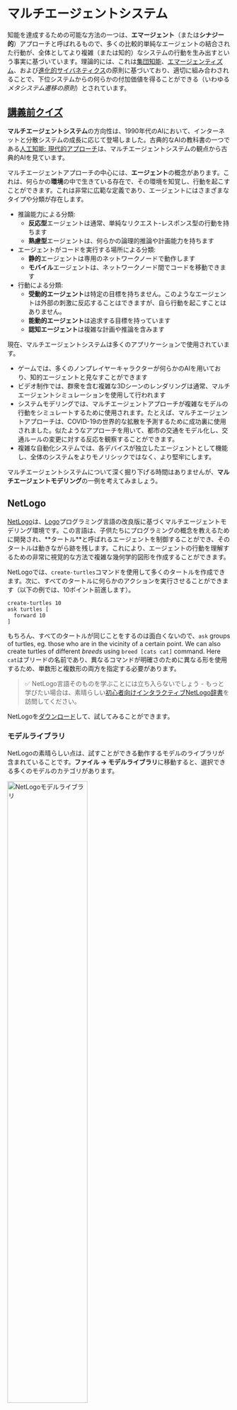 # マルチエージェントシステム

知能を達成するための可能な方法の一つは、**エマージェント**（または**シナジー的**）アプローチと呼ばれるもので、多くの比較的単純なエージェントの結合された行動が、全体としてより複雑（または知的）なシステムの行動を生み出すという事実に基づいています。理論的には、これは[集団知能](https://en.wikipedia.org/wiki/Collective_intelligence)、[エマージェンティズム](https://en.wikipedia.org/wiki/Global_brain)、および[進化的サイバネティクス](https://en.wikipedia.org/wiki/Global_brain)の原則に基づいており、適切に組み合わされることで、下位システムからの何らかの付加価値を得ることができる（いわゆる*メタシステム遷移の原則*）とされています。

## [講義前クイズ](https://red-field-0a6ddfd03.1.azurestaticapps.net/quiz/123)

**マルチエージェントシステム**の方向性は、1990年代のAIにおいて、インターネットと分散システムの成長に応じて登場しました。古典的なAIの教科書の一つである[人工知能: 現代的アプローチ](https://en.wikipedia.org/wiki/Artificial_Intelligence:_A_Modern_Approach)は、マルチエージェントシステムの観点から古典的AIを見ています。

マルチエージェントアプローチの中心には、**エージェント**の概念があります。これは、何らかの**環境**の中で生きている存在で、その環境を知覚し、行動を起こすことができます。これは非常に広範な定義であり、エージェントにはさまざまなタイプや分類が存在します。

* 推論能力による分類:
   - **反応型**エージェントは通常、単純なリクエスト-レスポンス型の行動を持ちます
   - **熟慮型**エージェントは、何らかの論理的推論や計画能力を持ちます
* エージェントがコードを実行する場所による分類:
   - **静的**エージェントは専用のネットワークノードで動作します
   - **モバイル**エージェントは、ネットワークノード間でコードを移動できます
* 行動による分類:
   - **受動的エージェント**は特定の目標を持ちません。このようなエージェントは外部の刺激に反応することはできますが、自ら行動を起こすことはありません。
   - **能動的エージェント**は追求する目標を持っています
   - **認知エージェント**は複雑な計画や推論を含みます

現在、マルチエージェントシステムは多くのアプリケーションで使用されています。

* ゲームでは、多くのノンプレイヤーキャラクターが何らかのAIを用いており、知的エージェントと見なすことができます
* ビデオ制作では、群衆を含む複雑な3Dシーンのレンダリングは通常、マルチエージェントシミュレーションを使用して行われます
* システムモデリングでは、マルチエージェントアプローチが複雑なモデルの行動をシミュレートするために使用されます。たとえば、マルチエージェントアプローチは、COVID-19の世界的な拡散を予測するために成功裏に使用されました。似たようなアプローチを用いて、都市の交通をモデル化し、交通ルールの変更に対する反応を観察することができます。
* 複雑な自動化システムでは、各デバイスが独立したエージェントとして機能し、全体のシステムをよりモノリシックではなく、より堅牢にします。

マルチエージェントシステムについて深く掘り下げる時間はありませんが、**マルチエージェントモデリング**の一例を考えてみましょう。

## NetLogo

[NetLogo](https://ccl.northwestern.edu/netlogo/)は、[Logo](https://en.wikipedia.org/wiki/Logo_(programming_language))プログラミング言語の改良版に基づくマルチエージェントモデリング環境です。この言語は、子供たちにプログラミングの概念を教えるために開発され、**タートル**と呼ばれるエージェントを制御することができ、そのタートルは動きながら跡を残します。これにより、エージェントの行動を理解するための非常に視覚的な方法で複雑な幾何学的図形を作成することができます。

NetLogoでは、`create-turtles`コマンドを使用して多くのタートルを作成できます。次に、すべてのタートルに何らかのアクションを実行させることができます（以下の例では、10ポイント前進します）。

```
create-turtles 10
ask turtles [
  forward 10
]
```

もちろん、すべてのタートルが同じことをするのは面白くないので、`ask` groups of turtles, eg. those who are in the vicinity of a certain point. We can also create turtles of different *breeds* using `breed [cats cat]` command. Here `cat`はブリードの名前であり、異なるコマンドが明確さのために異なる形を使用するため、単数形と複数形の両方を指定する必要があります。

> ✅ NetLogo言語そのものを学ぶことには立ち入らないでしょう - もっと学びたい場合は、素晴らしい[初心者向けインタラクティブNetLogo辞書](https://ccl.northwestern.edu/netlogo/bind/)を訪問してください。

NetLogoを[ダウンロード](https://ccl.northwestern.edu/netlogo/download.shtml)して、試してみることができます。

### モデルライブラリ

NetLogoの素晴らしい点は、試すことができる動作するモデルのライブラリが含まれていることです。**ファイル → モデルライブラリ**に移動すると、選択できる多くのモデルのカテゴリがあります。

<img alt="NetLogoモデルライブラリ" src="images/NetLogo-ModelLib.png" width="60%"/>

> Dmitry Soshnikovによるモデルライブラリのスクリーンショット

たとえば、**生物学 → 群れ行動**のモデルを開くことができます。

### 主な原則

モデルを開くと、メインのNetLogo画面に移動します。ここに、有限の資源（草）を考慮したオオカミと羊の個体群を記述したサンプルモデルがあります。

![NetLogoメイン画面](../../../../../translated_images/NetLogo-Main.32653711ec1a01b3cab22ec0b148e64193d0b979b055285bef329d5e3d6958c5.ja.png)

> Dmitry Soshnikovによるスクリーンショット

この画面では、以下のものが見えます：

* **インターフェース**セクションには：
  - すべてのエージェントが住むメインフィールド
  - ボタン、スライダーなどのさまざまなコントロール
  - シミュレーションのパラメータを表示するために使用できるグラフ
* **コード**タブには、NetLogoプログラムを入力できるエディタがあります

ほとんどの場合、インターフェースにはシミュレーションの状態を初期化する**セットアップ**ボタンと、実行を開始する**ゴー**ボタンがあります。これらは、次のようなコード内の対応するハンドラーによって処理されます：

```
to go [
...
]
```

NetLogoの世界は以下のオブジェクトで構成されています：

* **エージェント**（タートル）はフィールドを移動し、何かをすることができます。`ask turtles [...]` syntax, and the code in brackets is executed by all agents in *turtle mode*.
* **Patches** are square areas of the field, on which agents live. You can refer to all agents on the same patch, or you can change patch colors and some other properties. You can also `ask patches`を使用してエージェントに指示します。
* **オブザーバー**は、世界を制御するユニークなエージェントです。すべてのボタンハンドラーは*オブザーバーモード*で実行されます。

> ✅ マルチエージェント環境の美しさは、タートルモードまたはパッチモードで実行されるコードが、すべてのエージェントによって同時に並行して実行されることです。したがって、少しのコードを書き、個々のエージェントの行動をプログラムすることで、シミュレーションシステム全体の複雑な行動を作成することができます。

### 群れ行動

マルチエージェントの行動の一例として、**[群れ行動](https://en.wikipedia.org/wiki/Flocking_(behavior))**を考えてみましょう。群れ行動は、鳥の群れが飛ぶ方法に非常に似た複雑なパターンです。彼らが飛ぶのを見ていると、彼らが何らかの集団アルゴリズムに従っているか、あるいは何らかの形の*集団知能*を持っていると思うかもしれません。しかし、この複雑な行動は、各個体エージェント（この場合は*鳥*）が、近くにいる他のエージェントを観察し、次の3つの単純なルールに従うときに生じます：

* **整列** - 隣接するエージェントの平均的な進行方向に向かって舵を取ります
* **凝集** - 隣接エージェントの平均位置に向かって舵を取ろうとします（*長距離の引力*）
* **分離** - 他の鳥に近づきすぎると、離れようとします（*短距離の反発*）

群れ行動の例を実行し、その行動を観察することができます。また、*分離の度合い*や*視界の範囲*などのパラメータを調整することもできます。視界の範囲を0に減らすと、すべての鳥が盲目になり、群れ行動が停止します。分離を0に減らすと、すべての鳥が一直線に集まります。

> ✅ **コード**タブに切り替え、群れ行動の3つのルール（整列、凝集、分離）がコード内でどのように実装されているかを確認してください。視界にいるエージェントだけを参照していることに注意してください。

### 他のモデルを見る

試すことができるいくつかの興味深いモデルがあります：

* **アート → 花火**は、花火が個々の火流の集団行動と見なされる方法を示します
* **社会科学 → 交通基本**および**社会科学 → 交通グリッド**は、信号機の有無にかかわらず、1Dおよび2Dグリッドでの都市交通のモデルを示します。シミュレーション内の各車両は、次のルールに従います：
   - 前方のスペースが空いている場合 - 加速します（一定の最大速度まで）
   - 前方に障害物が見えた場合 - ブレーキをかけます（運転手がどれだけ遠くを見ることができるかを調整できます）
* **社会科学 → パーティー**は、人々がカクテルパーティー中にどのようにグループを形成するかを示します。グループの幸福度を最も早く高めるパラメータの組み合わせを見つけることができます。

これらの例からわかるように、マルチエージェントシミュレーションは、同じまたは類似の論理に従う個々のエージェントで構成される複雑なシステムの行動を理解するための非常に有用な方法です。また、コンピュータゲームの[NPC](https://en.wikipedia.org/wiki/NPC)や3Dアニメーションの世界のエージェントを制御するためにも使用できます。

## 熟慮型エージェント

上記のエージェントは非常に単純で、何らかのアルゴリズムを使用して環境の変化に反応します。このようなエージェントは**反応型エージェント**です。しかし、時にはエージェントが推論し、行動を計画することができ、その場合には**熟慮型**と呼ばれます。

典型的な例は、人間から休暇ツアーを予約する指示を受け取るパーソナルエージェントです。インターネット上に多くのエージェントがいて、これを手伝うことができるとしましょう。エージェントは、利用可能なフライトを確認し、異なる日付のホテル価格を調べ、最良の価格を交渉しようとします。休暇計画が完了し、所有者によって確認されると、予約を進めることができます。

そのためには、エージェントは**コミュニケーション**を取る必要があります。成功するコミュニケーションのためには、次のことが必要です：

* 知識を交換するためのいくつかの**標準的な言語**、例えば[知識交換フォーマット](https://en.wikipedia.org/wiki/Knowledge_Interchange_Format)（KIF）や[知識クエリおよび操作言語](https://en.wikipedia.org/wiki/Knowledge_Query_and_Manipulation_Language)（KQML）。これらの言語は[発話行為理論](https://en.wikipedia.org/wiki/Speech_act)に基づいて設計されています。
* さまざまな**オークションタイプ**に基づいた交渉のための**プロトコル**を含むべきです。
* 同じ概念を参照し、その意味を理解するための**共通のオントロジー**を使用します。
* さまざまなエージェントができることを**発見**する方法も必要です。これも何らかのオントロジーに基づいています。

熟慮型エージェントは反応型エージェントよりもはるかに複雑で、環境の変化に反応するだけでなく、*行動を開始する*こともできる必要があります。熟慮型エージェントの提案されたアーキテクチャの一つは、いわゆる信念-欲求-意図（BDI）エージェントです：

* **信念**は、エージェントの環境に関する知識のセットを形成します。これは知識ベースや、エージェントが環境の特定の状況に適用できるルールのセットとして構造化できます。
* **欲求**は、エージェントが何をしたいか、すなわちその目標を定義します。たとえば、上記のパーソナルアシスタントエージェントの目標はツアーを予約することであり、ホテルエージェントの目標は利益を最大化することです。
* **意図**は、エージェントが目標を達成するために計画する具体的な行動です。行動は通常、環境を変化させ、他のエージェントとのコミュニケーションを引き起こします。

マルチエージェントシステムを構築するためのプラットフォームもいくつか存在します。例えば、[JADE](https://jade.tilab.com/)があります。[この論文](https://arxiv.org/ftp/arxiv/papers/2007/2007.08961.pdf)には、マルチエージェントプラットフォームのレビューと、マルチエージェントシステムの簡単な歴史およびそのさまざまな使用シナリオが含まれています。

## 結論

マルチエージェントシステムは非常に異なる形を取り、多くの異なるアプリケーションで使用されることができます。  
それらはすべて、個々のエージェントのより単純な行動に焦点を当て、**シナジー効果**により全体のシステムのより複雑な行動を達成する傾向があります。

## 🚀 チャレンジ

このレッスンを現実世界に持ち込み、問題を解決できるマルチエージェントシステムを概念化してみてください。たとえば、学校のバスルートを最適化するためにマルチエージェントシステムは何をする必要があるでしょうか？ベーカリー

**免責事項**:  
この文書は、機械翻訳AIサービスを使用して翻訳されています。正確性を追求していますが、自動翻訳には誤りや不正確さが含まれる可能性があることにご留意ください。元の文書はその原文を権威ある情報源として考慮すべきです。重要な情報については、専門の人間による翻訳をお勧めします。この翻訳の使用に起因する誤解や誤解釈について、当社は一切責任を負いません。